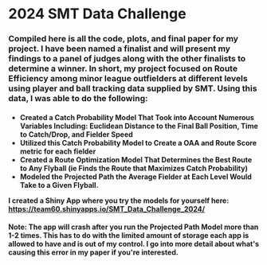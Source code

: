 <h1>
  2024 SMT Data Challenge
</h1>

<h3>

  Compiled here is all the code, plots, and final paper for my project. I have been named a finalist and will present my findings to a panel of judges along with the other finalists to determine a winner. In short, my project focused on Route
Efficiency among minor league outfielders at different levels using player and ball tracking data supplied by SMT. Using this data, I was able to do the following:


</h3>
<h4>
  
  - Created a Catch Probability Model That Took into Account Numerous Variables Including: Euclidean Distance to the Final Ball Position, Time to Catch/Drop, and Fielder Speed
  - Utilized this Catch Probability Model to Create a OAA and Route Score metric for each fielder
  - Created a Route Optimization Model That Determines the Best Route to Any Flyball (ie Finds the Route that Maximizes Catch Probability)
  - Modeled the Projected Path the Average Fielder at Each Level Would Take to a Given Flyball.

I created a Shiny App where you try the models for yourself here: https://team60.shinyapps.io/SMT_Data_Challenge_2024/
</h4>
<h4>Note: The app will crash after you run the Projected Path Model more than 1-2 times. This has to do with the limited amount of storage each app is allowed to have and is out of my control. I go into more detail about what's causing this error in my paper if you're interested.</h4>
